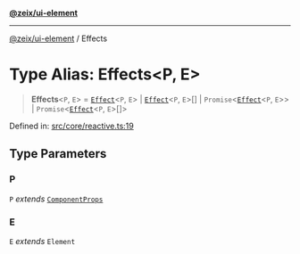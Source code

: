 [**@zeix/ui-element**](../README.md)

***

[@zeix/ui-element](../globals.md) / Effects

# Type Alias: Effects\<P, E\>

> **Effects**\<`P`, `E`\> = [`Effect`](Effect.md)\<`P`, `E`\> \| [`Effect`](Effect.md)\<`P`, `E`\>[] \| `Promise`\<[`Effect`](Effect.md)\<`P`, `E`\>\> \| `Promise`\<[`Effect`](Effect.md)\<`P`, `E`\>[]\>

Defined in: [src/core/reactive.ts:19](https://github.com/zeixcom/ui-element/blob/1e2981711e0b3b45697eacbe8601e2ce3440aa11/src/core/reactive.ts#L19)

## Type Parameters

### P

`P` *extends* [`ComponentProps`](ComponentProps.md)

### E

`E` *extends* `Element`
